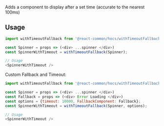 Adds a component to display after a set time (accurate to the nearest 100ms)

## Usage

```js static
import withTimeoutFallback from '@react-common/hocs/withTimeoutFallback';

const Spinner = props => (<div> ...spinner </div>)
const SpinnerWithTimeout = withTimeoutFallback(Spinner);

// Usage
<SpinnerWithTimeout />
```

Custom Fallback and Timeout:

```js static
import withTimeoutFallback from '@react-common/hocs/withTimeoutFallback';

const Spinner = props => (<div> ...spinner </div>)
const Fallback = props => (<div> Error Loading </div>)
const options = {timeout: 10000, FallbackComponent: Fallback};
const SpinnerWithTimeout = withTimeoutFallback(Spinner, options);

// Usage
<SpinnerWithTimeout />
```
